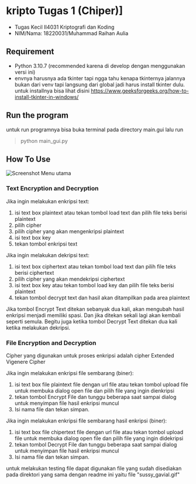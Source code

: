 # kripto Tugas 1 (Chiper)]
- Tugas Kecil II4031	Kriptografi dan Koding	
- NIM/Nama: 18220031/Muhammad Raihan Aulia

## Requirement 
- Python 3.10.7 (recommended karena di develop dengan menggunakan versi ini)
- envnya harusnya ada tkinter tapi ngga tahu kenapa tkinternya jalannya bukan dari venv tapi langsung dari global jadi harus install tkinter dulu. untuk installnya bisa lihat disini https://www.geeksforgeeks.org/how-to-install-tkinter-in-windows/  

## Run the program
untuk run programnya bisa buka terminal pada directory main.gui lalu run
>python main_gui.py

## How To Use
![Screenshot Menu utama](http://url/to/img.png)  
### Text Encryption and Decryption
Jika ingin melakukan enkripsi text:
1. isi text box plaintext atau tekan tombol load text dan pilih file teks berisi plaintext
2. pilih cipher
2. pilih cipher yang akan mengenkripsi plaintext
3. isi text box key
4. tekan tombol enkripsi text  

Jika ingin melakukan dekripsi text: 
1. isi text box ciphertext atau tekan tombol load text dan pilih file teks berisi ciphertext
2. pilih cipher yang akan mendekripsi ciphertext
3. isi text box key atau tekan tombol load key dan pilih file teks berisi plaintext
4. tekan tombol decrypt text dan hasil akan ditampilkan pada area plaintext

Jika tombol Encrypt Text ditekan sebanyak dua kali, akan mengubah hasil enkripsi menjadi memiliki spasi. Dan jika ditekan sekali lagi akan kembali seperti semula. Begitu juga ketika tombol Decrypt Text ditekan dua kali ketika melakukan dekripsi.

### File Encryption and Decryption
Cipher yang digunakan untuk proses enkripsi adalah cipher Extended Vigenere Cipher

Jika ingin melakukan enkripsi file sembarang (biner):
1. isi text box file plaintext file dengan url file atau tekan tombol upload file untuk membuka dialog open file dan pilih file yang ingin dienkripsi
2. tekan tombol Encrypt File dan tunggu beberapa saat sampai dialog untuk menyimpan file hasil enkripsi muncul
3. Isi nama file dan tekan simpan.

Jika ingin melakukan enkripsi file sembarang hasil enkripsi (biner):
1. isi text box file chipertext file dengan url file atau tekan tombol upload file untuk membuka dialog open file dan pilih file yang ingin didekripsi
2. tekan tombol Decrypt File dan tunggu beberapa saat sampai dialog untuk menyimpan file hasil enkripsi muncul
3. Isi nama file dan tekan simpan.

untuk melakukan testing file dapat digunakan file yang sudah disediakan pada direktori yang sama dengan readme ini yaitu file "sussy_gavial.gif"

